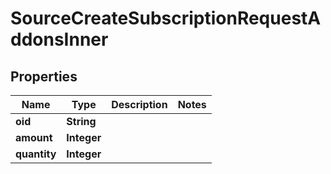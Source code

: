 

# SourceCreateSubscriptionRequestAddonsInner


## Properties

| Name | Type | Description | Notes |
|------------ | ------------- | ------------- | -------------|
|**oid** | **String** |  |  |
|**amount** | **Integer** |  |  |
|**quantity** | **Integer** |  |  |



